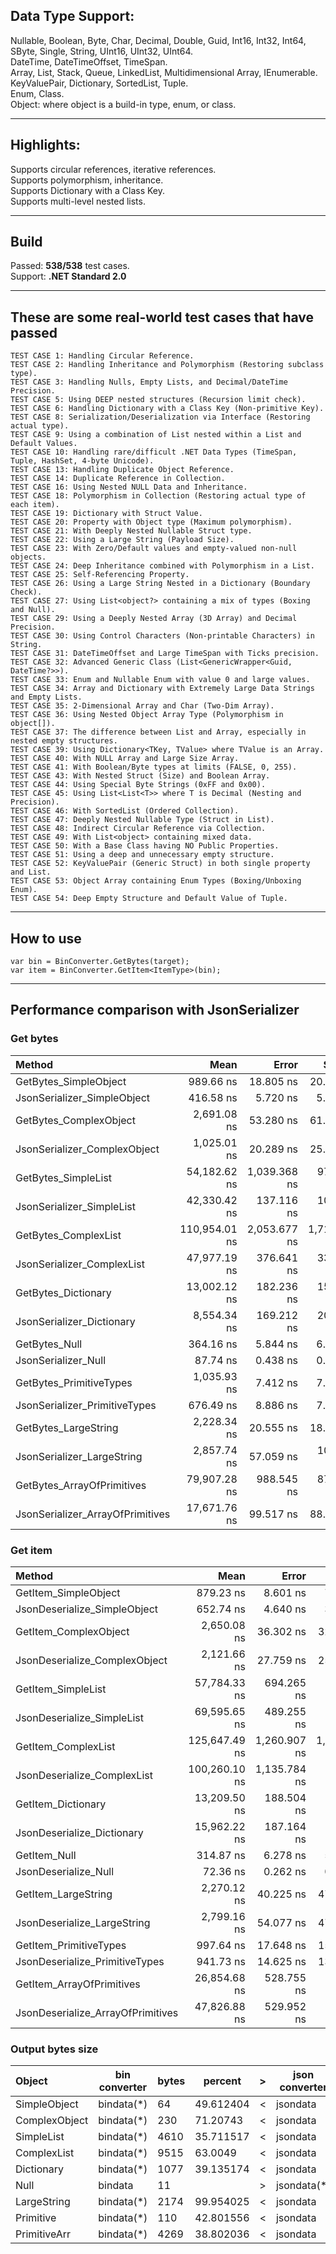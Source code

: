 ﻿## Data Type Support:

Nullable, Boolean, Byte, Char, Decimal, Double, Guid, Int16, Int32, Int64, SByte, Single, String, UInt16, UInt32, UInt64.  
DateTime, DateTimeOffset, TimeSpan.  
Array, List, Stack, Queue, LinkedList, Multidimensional Array, IEnumerable.  
KeyValuePair, Dictionary, SortedList, Tuple.  
Enum, Class.  
Object: where object is a build-in type, enum, or class.  

-----

## Highlights:

Supports circular references, iterative references.  
Supports polymorphism, inheritance.  
Supports Dictionary with a Class Key.  
Supports multi-level nested lists.  

-----

## Build

Passed: **538/538** test cases.  
Support: **.NET Standard 2.0**  

-----

## These are some real-world test cases that have passed

```
TEST CASE 1: Handling Circular Reference.
TEST CASE 2: Handling Inheritance and Polymorphism (Restoring subclass type).
TEST CASE 3: Handling Nulls, Empty Lists, and Decimal/DateTime Precision.
TEST CASE 5: Using DEEP nested structures (Recursion limit check).
TEST CASE 6: Handling Dictionary with a Class Key (Non-primitive Key).
TEST CASE 8: Serialization/Deserialization via Interface (Restoring actual type).
TEST CASE 9: Using a combination of List nested within a List and Default Values.
TEST CASE 10: Handling rare/difficult .NET Data Types (TimeSpan, Tuple, HashSet, 4-byte Unicode).
TEST CASE 13: Handling Duplicate Object Reference.
TEST CASE 14: Duplicate Reference in Collection.
TEST CASE 16: Using Nested NULL Data and Inheritance.
TEST CASE 18: Polymorphism in Collection (Restoring actual type of each item).
TEST CASE 19: Dictionary with Struct Value.
TEST CASE 20: Property with Object type (Maximum polymorphism).
TEST CASE 21: With Deeply Nested Nullable Struct type.
TEST CASE 22: Using a Large String (Payload Size).
TEST CASE 23: With Zero/Default values and empty-valued non-null objects.
TEST CASE 24: Deep Inheritance combined with Polymorphism in a List.
TEST CASE 25: Self-Referencing Property.
TEST CASE 26: Using a Large String Nested in a Dictionary (Boundary Check).
TEST CASE 27: Using List<object?> containing a mix of types (Boxing and Null).
TEST CASE 29: Using a Deeply Nested Array (3D Array) and Decimal Precision.
TEST CASE 30: Using Control Characters (Non-printable Characters) in String.
TEST CASE 31: DateTimeOffset and Large TimeSpan with Ticks precision.
TEST CASE 32: Advanced Generic Class (List<GenericWrapper<Guid, DateTime?>>).
TEST CASE 33: Enum and Nullable Enum with value 0 and large values.
TEST CASE 34: Array and Dictionary with Extremely Large Data Strings and Empty Lists.
TEST CASE 35: 2-Dimensional Array and Char (Two-Dim Array).
TEST CASE 36: Using Nested Object Array Type (Polymorphism in object[]).
TEST CASE 37: The difference between List and Array, especially in nested empty structures.
TEST CASE 39: Using Dictionary<TKey, TValue> where TValue is an Array.
TEST CASE 40: With NULL Array and Large Size Array.
TEST CASE 41: With Boolean/Byte types at limits (FALSE, 0, 255).
TEST CASE 43: With Nested Struct (Size) and Boolean Array.
TEST CASE 44: Using Special Byte Strings (0xFF and 0x00).
TEST CASE 45: Using List<List<T>> where T is Decimal (Nesting and Precision).
TEST CASE 46: With SortedList (Ordered Collection).
TEST CASE 47: Deeply Nested Nullable Type (Struct in List).
TEST CASE 48: Indirect Circular Reference via Collection.
TEST CASE 49: With List<object> containing mixed data.
TEST CASE 50: With a Base Class having NO Public Properties.
TEST CASE 51: Using a deep and unnecessary empty structure.
TEST CASE 52: KeyValuePair (Generic Struct) in both single property and List.
TEST CASE 53: Object Array containing Enum Types (Boxing/Unboxing Enum).
TEST CASE 54: Deep Empty Structure and Default Value of Tuple.
```

-----

## How to use

```
var bin = BinConverter.GetBytes(target);
var item = BinConverter.GetItem<ItemType>(bin);
```

-----

## Performance comparison with JsonSerializer

### Get bytes

| Method | Mean | Error | StdDev | Gen0 | Gen1 | Allocated |
| :--- | ---: | ---: | ---: | ---: | ---: | ---: |
| GetBytes\_SimpleObject | 989.66 ns | 18.805 ns | 20.121 ns | 0.4101 | 0.0019 | 3440 B |
| JsonSerializer\_SimpleObject | 416.58 ns | 5.720 ns | 5.070 ns | 0.0181 | - | 152 B |
| GetBytes\_ComplexObject | 2,691.08 ns | 53.280 ns | 61.357 ns | 0.7248 | 0.0038 | 6080 B |
| JsonSerializer\_ComplexObject | 1,025.01 ns | 20.289 ns | 25.660 ns | 0.0744 | - | 632 B |
| GetBytes\_SimpleList | 54,182.62 ns | 1,039.368 ns | 972.225 ns | 12.4512 | 0.0610 | 104544 B |
| JsonSerializer\_SimpleList | 42,330.42 ns | 137.116 ns | 107.051 ns | 1.5869 | - | 13760 B |
| GetBytes\_ComplexList | 110,954.01 ns | 2,053.677 ns | 1,714.913 ns | 22.5830 | 3.1738 | 189440 B |
| JsonSerializer\_ComplexList | 47,977.19 ns | 376.641 ns | 333.883 ns | 1.7700 | - | 15288 B |
| GetBytes\_Dictionary | 13,002.12 ns | 182.236 ns | 152.175 ns | 2.9755 | 0.0610 | 24952 B |
| JsonSerializer\_Dictionary | 8,554.34 ns | 169.212 ns | 201.435 ns | 0.3662 | - | 3096 B |
| GetBytes\_Null | 364.16 ns | 5.844 ns | 6.253 ns | 0.2770 | 0.0019 | 2320 B |
| JsonSerializer\_Null | 87.74 ns | 0.438 ns | 0.388 ns | 0.0038 | - | 32 B |
| GetBytes\_PrimitiveTypes | 1,035.93 ns | 7.412 ns | 7.280 ns | 0.4234 | 0.0019 | 3544 B |
| JsonSerializer\_PrimitiveTypes | 676.49 ns | 8.886 ns | 7.420 ns | 0.0324 | - | 272 B |
| GetBytes\_LargeString | 2,228.34 ns | 20.555 ns | 18.221 ns | 1.6785 | 0.0267 | 14040 B |
| JsonSerializer\_LargeString | 2,857.74 ns | 57.059 ns | 109.933 ns | 0.2556 | - | 2144 B |
| GetBytes\_ArrayOfPrimitives | 79,907.28 ns | 988.545 ns | 876.320 ns | 10.6201 | 0.2441 | 89024 B |
| JsonSerializer\_ArrayOfPrimitives | 17,671.76 ns | 99.517 ns | 88.219 ns | 1.2817 | - | 10984 B |

### Get item

| Method | Mean | Error | StdDev | Gen0 | Gen1 | Allocated |
| :--- | ---: | ---: | ---: | ---: | ---: | ---: |
| GetItem\_SimpleObject | 879.23 ns | 8.601 ns | 7.182 ns | 0.3538 | 0.0019 | 2960 B |
| JsonDeserialize\_SimpleObject | 652.74 ns | 4.640 ns | 3.875 ns | 0.0134 | - | 112 B |
| GetItem\_ComplexObject | 2,650.08 ns | 36.302 ns | 32.181 ns | 0.6599 | 0.0076 | 5520 B |
| JsonDeserialize\_ComplexObject | 2,121.66 ns | 27.759 ns | 25.966 ns | 0.2136 | - | 1800 B |
| GetItem\_SimpleList | 57,784.33 ns | 694.265 ns | 649.416 ns | 11.8408 | 1.2207 | 99801 B |
| JsonDeserialize\_SimpleList | 69,595.65 ns | 489.255 ns | 408.550 ns | 1.4648 | - | 13064 B |
| GetItem\_ComplexList | 125,647.49 ns | 1,260.907 ns | 1,117.761 ns | 23.9258 | 4.8828 | 202086 B |
| JsonDeserialize\_ComplexList | 100,260.10 ns | 1,135.784 ns | 948.431 ns | 7.0801 | 0.9766 | 60232 B |
| GetItem\_Dictionary | 13,209.50 ns | 188.504 ns | 176.327 ns | 2.7008 | 0.0763 | 22670 B |
| JsonDeserialize\_Dictionary | 15,962.22 ns | 187.164 ns | 165.916 ns | 0.6409 | - | 5512 B |
| GetItem\_Null | 314.87 ns | 6.278 ns | 5.873 ns | 0.2475 | 0.0014 | 2072 B |
| JsonDeserialize\_Null | 72.36 ns | 0.262 ns | 0.232 ns | - | - | - |
| GetItem\_LargeString | 2,270.12 ns | 40.225 ns | 47.884 ns | 1.4534 | 0.0076 | 12184 B |
| JsonDeserialize\_LargeString | 2,799.16 ns | 54.077 ns | 47.938 ns | 0.5035 | - | 4240 B |
| GetItem\_PrimitiveTypes | 997.64 ns | 17.648 ns | 15.644 ns | 0.3586 | 0.0019 | 3008 B |
| JsonDeserialize\_PrimitiveTypes | 941.73 ns | 14.625 ns | 13.680 ns | 0.0210 | - | 176 B |
| GetItem\_ArrayOfPrimitives | 26,854.68 ns | 528.755 ns | 587.710 ns | 8.4534 | 0.3052 | 70800 B |
| JsonDeserialize\_ArrayOfPrimitives | 47,826.88 ns | 529.952 ns | 469.788 ns | 1.4648 | - | 12448 B |

### Output bytes size

| Object | bin converter | bytes | percent | \> | json converter | bytes | percent |
| :--- | --- | --- | --- | :--- | --- | --- | --- |
| SimpleObject | bindata(\*) | 64 | 49.612404 | \< | jsondata | 129 | |
| ComplexObject | bindata(\*) | 230 | 71.20743 | \< | jsondata | 323 | |
| SimpleList | bindata(\*) | 4610 | 35.711517 | \< | jsondata | 12909 | |
| ComplexList | bindata(\*) | 9515 | 63.0049 | \< | jsondata | 15102 | |
| Dictionary | bindata(\*) | 1077 | 39.135174 | \< | jsondata | 2752 | |
| Null | bindata | 11 | | \> | jsondata(\*) | 4 | 36.363636 |
| LargeString | bindata(\*) | 2174 | 99.954025 | \< | jsondata | 2175 | |
| Primitive | bindata(\*) | 110 | 42.801556 | \< | jsondata | 257 | |
| PrimitiveArr | bindata(\*) | 4269 | 38.802036 | \< | jsondata | 11002 | |